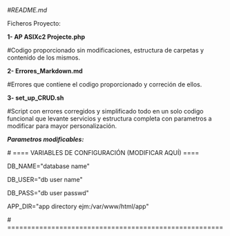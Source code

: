 *﻿#README.md*

Ficheros Proyecto:

**1- AP ASIXc2 Projecte.php**

#Codigo proporcionado sin modificaciones, estructura de carpetas y contenido de los mismos.

**2- Errores\_Markdown.md**

#Errores que contiene el codigo proporcionado y correción de ellos.

**3- set\_up\_CRUD.sh**

#Script con errores corregidos y simplificado todo en un solo codigo funcional que levante servicios y estructura completa con parametros a modificar para mayor personalización.

***Parametros modificables:***

\# ==== VARIABLES DE CONFIGURACIÓN (MODIFICAR AQUÍ) ====

DB\_NAME="database name"

DB\_USER="db user name"

DB\_PASS="db user passwd"

APP\_DIR="app directory ejm:/var/www/html/app"

\# ======================================================


